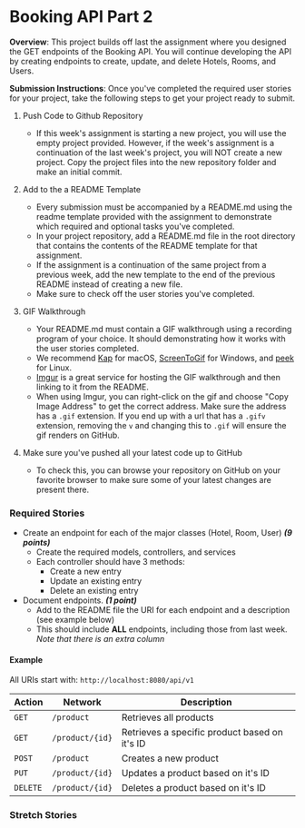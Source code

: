 # Booking API Part 2

**Overview**: This project builds off last the assignment where you designed the GET endpoints of the Booking API. You will continue developing the API by creating endpoints to create, update, and delete Hotels, Rooms, and Users.

**Submission Instructions**:
Once you've completed the required user stories for your project, take the following steps to get your project ready to
submit.

1. Push Code to Github Repository
    - If this week's assignment is starting a new project, you will use the empty project provided. However, if the week's assignment is a continuation of the last week's project, you will NOT create a new project. Copy the project files into the new repository folder and make an initial commit.

2. Add to the a README Template
    - Every submission must be accompanied by a README.md using the readme template provided with the assignment to
      demonstrate which required and optional tasks you've completed.
    - In your project repository, add a README.md file in the root directory that contains the contents of the README
      template for that assignment.
    - If the assignment is a continuation of the same project from a previous week, add the new template to the end of
      the previous README instead of creating a new file.
    - Make sure to check off the user stories you've completed.

3. GIF Walkthrough
    - Your README.md must contain a GIF walkthrough using a recording program of your choice. It should demonstrating
      how it works with the user stories completed.
    - We recommend [Kap](https://getkap.co/) for macOS, [ScreenToGif](https://www.screentogif.com/) for Windows,
      and [peek](https://github.com/phw/peek) for Linux.
    - [Imgur](https://imgur.com/upload) is a great service for hosting the GIF walkthrough and then linking to it from
      the README.
    - When using Imgur, you can right-click on the gif and choose "Copy Image Address" to get the correct address. Make
      sure the address has a `.gif` extension. If you end up with a url that has a `.gifv` extension, removing the `v`
      and changing this to `.gif` will ensure the gif renders on GitHub.

4. Make sure you've pushed all your latest code up to GitHub
    - To check this, you can browse your repository on GitHub on your favorite browser to make sure some of your latest
      changes are present there.

 
 ### Required Stories

- Create an endpoint for each of the major classes (Hotel, Room, User) ***(9 points)***
    - Create the required models, controllers, and services
    - Each controller should have 3 methods:
        - Create a new entry
		- Update an existing entry
		- Delete an existing entry
- Document endpoints. ***(1 point)***
    - Add to the README file the URI for each endpoint and a description (see example below)
	- This should include **ALL** endpoints, including those from last week. *Note that there is an extra column*

#### Example
All URIs start with: `http://localhost:8080/api/v1`

|Action|Network|Description| 
|---|---|---| 
|`GET`|`/product`| Retrieves all products| 
|`GET`|`/product/{id}`| Retrieves a specific product based on it's ID|
|`POST`|`/product`| Creates a new product|
|`PUT`|`/product/{id}`| Updates a product based on it's ID|
|`DELETE`|`/product/{id}`| Deletes a product based on it's ID|

### Stretch Stories

